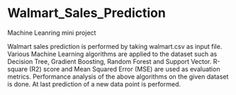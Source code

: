 # Walmart_Sales_Prediction
Machine Leanring mini project 

Walmart sales prediction is performed by taking walmart.csv as input file. Various Machine Learning algorithms are applied to the dataset such as Decision Tree, Gradient Boosting, Random Forest and Support Vector. R-square (R2) score and Mean Squared Error (MSE) are used as evaluation metrics. Performance analysis of the above algorithms on the given dataset is done. At last prediction of a new data point is performed. 
